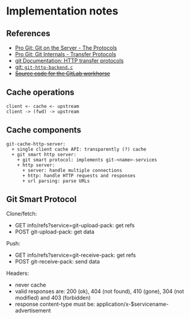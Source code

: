 # Implementation notes

## References

 - [Pro Git: Git on the Server - The Protocols](https://git-scm.com/book/en/v2/Git-on-the-Server-The-Protocols)
 - [Pro Git: Git Internals - Transfer Protocols](https://git-scm.com/book/en/v2/Git-Internals-Transfer-Protocols)
 - [git Documentation: HTTP transfer protocols](https://github.com/git/git/blob/master/Documentation/technical/http-protocol.txt)
 - [git: `git-http-backend.c`](https://github.com/git/git/blob/master/http-backend.c)
 - [~~Source code for the GitLab workhorse~~](https://gitlab.com/gitlab-org/gitlab-workhorse/blob/master/handlers.go)

## Cache operations

```
client <- cache <- upstream
client -> (fwd) -> upstream
```

## Cache components

```
git-cache-http-server:
  + single client cache API: transparently (?) cache
  + git smart http server:
    + git smart protocol: implements git-<name>-services
    + http server:
      + server: handle multiple connections
      + http: handle HTTP requests and responses
      + url parsing: parse URLs
```


## Git Smart Protocol

Clone/fetch:
- GET info/refs?service=git-upload-pack: get refs
- POST git-upload-pack: get data

Push:
- GET info/refs?service=git-receive-pack: get refs
- POST git-receive-pack: send data

Headers:
- never cache
- valid responses are: 200 (ok), 404 (not found), 410 (gone), 304 (not modified) and 403 (forbidden)
- response content-type must be: application/x-$servicename-advertisement
